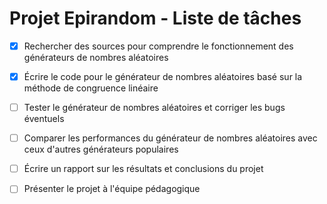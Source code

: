 # Projet Epirandom - Liste de tâches

- [x] Rechercher des sources pour comprendre le fonctionnement des générateurs de nombres aléatoires
- [x] Écrire le code pour le générateur de nombres aléatoires basé sur la méthode de congruence linéaire
- [ ] Tester le générateur de nombres aléatoires et corriger les bugs éventuels
- [ ] Comparer les performances du générateur de nombres aléatoires avec ceux d'autres générateurs populaires
- [ ] Écrire un rapport sur les résultats et conclusions du projet
- [ ] Présenter le projet à l'équipe pédagogique

